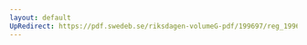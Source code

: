 ```yaml
---
layout: default
UpRedirect: https://pdf.swedeb.se/riksdagen-volumeG-pdf/199697/reg_199697/reg_199697_0476.pdf
---
```

